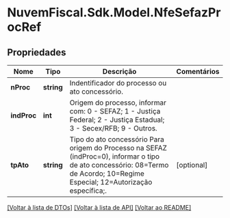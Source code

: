 # NuvemFiscal.Sdk.Model.NfeSefazProcRef

## Propriedades

Nome | Tipo | Descrição | Comentários
------------ | ------------- | ------------- | -------------
**nProc** | **string** | Indentificador do processo ou ato  concessório. | 
**indProc** | **int** | Origem do processo, informar com:  0 - SEFAZ;  1 - Justiça Federal;  2 - Justiça Estadual;  3 - Secex/RFB;  9 - Outros. | 
**tpAto** | **string** | Tipo do ato concessório                Para origem do Processo na SEFAZ (indProc&#x3D;0), informar o  tipo de ato concessório:  08&#x3D;Termo de Acordo;  10&#x3D;Regime Especial;  12&#x3D;Autorização específica;. | [optional] 

[[Voltar à lista de DTOs]](../README.md#documentation-for-models) [[Voltar à lista de API]](../README.md#documentation-for-api-endpoints) [[Voltar ao README]](../README.md)

